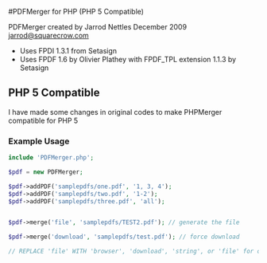 #PDFMerger for PHP (PHP 5 Compatible)

PDFMerger created by Jarrod Nettles December 2009 jarrod@squarecrow.com

- Uses FPDI 1.3.1 from Setasign
- Uses FPDF 1.6 by Olivier Plathey with FPDF_TPL extension 1.1.3 by Setasign

## PHP 5 Compatible

I have made some changes in original codes to make PHPMerger compatible for PHP 5

### Example Usage
```php
include 'PDFMerger.php';

$pdf = new PDFMerger;

$pdf->addPDF('samplepdfs/one.pdf', '1, 3, 4');
$pdf->addPDF('samplepdfs/two.pdf', '1-2');
$pdf->addPDF('samplepdfs/three.pdf', 'all');


$pdf->merge('file', 'samplepdfs/TEST2.pdf'); // generate the file

$pdf->merge('download', 'samplepdfs/test.pdf'); // force download 

// REPLACE 'file' WITH 'browser', 'download', 'string', or 'file' for output options
```